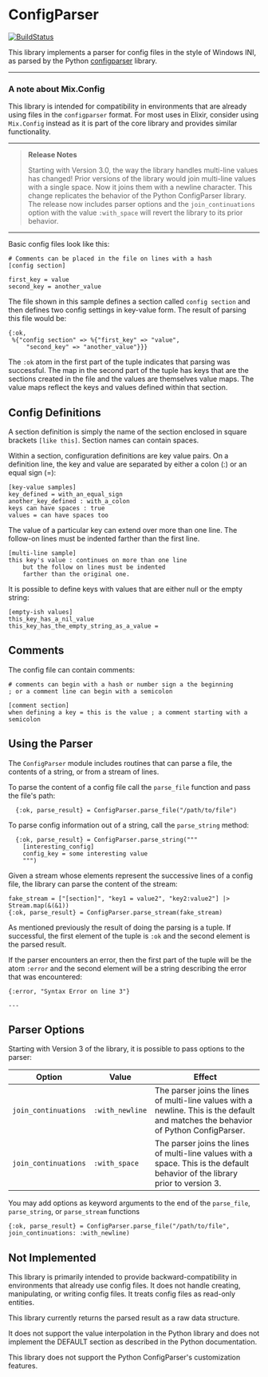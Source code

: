 ConfigParser
============
[![BuildStatus](https://travis-ci.org/easco/configparser_ex.svg?branch=master)](https://travis-ci.org/easco/configparser_ex)

This library implements a parser for config files in the style of Windows INI, as parsed by the Python [configparser](https://docs.python.org/3/library/configparser.html) library.

---

### A note about Mix.Config

This library is intended for compatibility in environments that are already
using files in the `configparser` format. For most uses in Elixir, consider
using `Mix.Config` instead as it is part of the core library and provides
similar functionality.

---

> **Release Notes**
>
> Starting with Version 3.0, the way the library handles multi-line values has
> changed! Prior versions of the library would join multi-line values with a
> single space. Now it joins them with a newline character. This change
> replicates the behavior of the Python ConfigParser library.
> The release now includes parser options and the `join_continuations` option
> with the value `:with_space` will revert the library to its prior behavior.

---

Basic config files look like this:

```
# Comments can be placed in the file on lines with a hash
[config section]

first_key = value
second_key = another_value
```
The file shown in this sample defines a section called `config section` and then defines two config settings in key-value form.  The result of parsing this file would be:

```
{:ok,
 %{"config section" => %{"first_key" => "value",
     "second_key" => "another_value"}}}
```

The `:ok` atom in the first part of the tuple indicates that parsing was successful.  The map in the second part of the tuple has keys that are the sections created in the file and the values are themselves value maps.  The value maps reflect the keys and values defined within that section.

Config Definitions
------------------

A section definition is simply the name of the section enclosed in square brackets `[like this]`.  Section names can contain spaces.

Within a section, configuration definitions are key value pairs.  On a definition line, the key and value are separated by either a colon (:) or an equal sign (=):

```
[key-value samples]
key_defined = with_an_equal_sign
another_key_defined : with_a_colon
keys can have spaces : true
values = can have spaces too
```
The value of a particular key can extend over more than one line.  The follow-on lines must be indented farther than the first line.

```
[multi-line sample]
this key's value : continues on more than one line
    but the follow on lines must be indented
    farther than the original one.
```

It is possible to define keys with values that are either null or the empty string:

```
[empty-ish values]
this_key_has_a_nil_value
this_key_has_the_empty_string_as_a_value =
```

Comments
-----------

The config file can contain comments:

```
# comments can begin with a hash or number sign a the beginning
; or a comment line can begin with a semicolon

[comment section]
when defining a key = this is the value ; a comment starting with a semicolon
```

Using the Parser
----------------

The `ConfigParser` module includes routines that can parse a file, the contents of a string, or from a stream of lines.

To parse the content of a config file call the `parse_file` function and pass the file's path:

```
  {:ok, parse_result} = ConfigParser.parse_file("/path/to/file")
```

To parse config information out of a string, call the `parse_string` method:

```
  {:ok, parse_result} = ConfigParser.parse_string("""
    [interesting_config]
    config_key = some interesting value
    """)
```

Given a stream whose elements represent the successive lines of a config file, the library can parse the content of the stream:

```
fake_stream = ["[section]", "key1 = value2", "key2:value2"] |> Stream.map(&(&1))
{:ok, parse_result} = ConfigParser.parse_stream(fake_stream)
```

As mentioned previously the result of doing the parsing is a tuple.  If successful, the first element of the tuple is `:ok` and the second element is the parsed result.

If the parser encounters an error, then the first part of the tuple will be the atom `:error` and the second element will be a string describing the error that was encountered:

```
{:error, "Syntax Error on line 3"}
```
    ---

Parser Options
--------------

Starting with Version 3 of the library, it is possible to pass options to the parser:

|  Option              | Value            | Effect |
|----------------------|-----------------|--------------------------------------------------------------------------------------------------------------------------------------|
| `join_continuations` | `:with_newline` | The parser joins the lines of multi-line values with a newline. This is the default and matches the behavior of Python ConfigParser. |
| `join_continuations` | `:with_space`   | The parser joins the lines of multi-line values with a space. This is the default behavior of the library prior to version 3.        |

You may add options as keyword arguments to the end of the `parse_file`, `parse_string`, or `parse_stream` functions

    {:ok, parse_result} = ConfigParser.parse_file("/path/to/file", join_continuations: :with_newline)


Not Implemented
---------------

This library is primarily intended to provide backward-compatibility in environments that already use config files. It does not handle creating, manipulating, or writing config files.  It treats config files as read-only entities.

This library currently returns the parsed result as a raw data structure.

It does not support the value interpolation in the Python library and does not implement the DEFAULT section as described in the Python documentation.

This library does not support the Python ConfigParser's customization features.